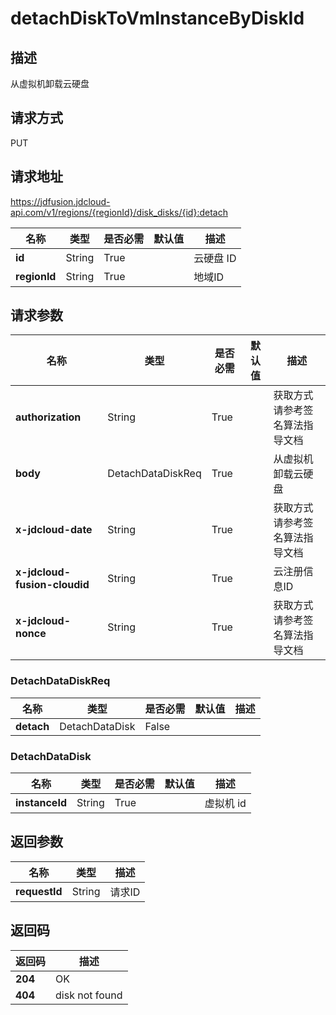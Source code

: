 # detachDiskToVmInstanceByDiskId


## 描述
从虚拟机卸载云硬盘

## 请求方式
PUT

## 请求地址
https://jdfusion.jdcloud-api.com/v1/regions/{regionId}/disk_disks/{id}:detach

|名称|类型|是否必需|默认值|描述|
|---|---|---|---|---|
|**id**|String|True| |云硬盘 ID|
|**regionId**|String|True| |地域ID|

## 请求参数
|名称|类型|是否必需|默认值|描述|
|---|---|---|---|---|
|**authorization**|String|True| |获取方式请参考签名算法指导文档|
|**body**|DetachDataDiskReq|True| |从虚拟机卸载云硬盘|
|**x-jdcloud-date**|String|True| |获取方式请参考签名算法指导文档|
|**x-jdcloud-fusion-cloudid**|String|True| |云注册信息ID|
|**x-jdcloud-nonce**|String|True| |获取方式请参考签名算法指导文档|

### DetachDataDiskReq
|名称|类型|是否必需|默认值|描述|
|---|---|---|---|---|
|**detach**|DetachDataDisk|False| | |
### DetachDataDisk
|名称|类型|是否必需|默认值|描述|
|---|---|---|---|---|
|**instanceId**|String|True| |虚拟机 id|

## 返回参数
|名称|类型|描述|
|---|---|---|
|**requestId**|String|请求ID|


## 返回码
|返回码|描述|
|---|---|
|**204**|OK|
|**404**|disk not found|
